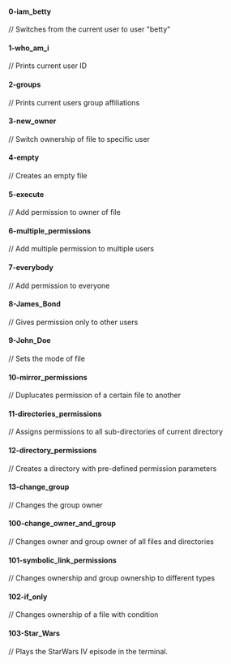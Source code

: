 #### 0-iam_betty ####
   //  Switches from the current user to user "betty"

#### 1-who_am_i ####
   //  Prints current user ID

#### 2-groups ####
   //  Prints current users group affiliations

#### 3-new_owner ####
   //  Switch ownership of file to specific user

#### 4-empty ####
   //  Creates an empty file

#### 5-execute ####
   //  Add permission to owner of file

#### 6-multiple_permissions ####
   //  Add multiple permission to multiple users

#### 7-everybody ####
   //  Add permission to everyone

#### 8-James_Bond ####
   //  Gives permission only to other users

#### 9-John_Doe ####
   //  Sets the mode of file

#### 10-mirror_permissions ####
   //  Duplucates permission of a certain file to another

#### 11-directories_permissions ####
   //  Assigns permissions to all sub-directories of current directory

#### 12-directory_permissions ####
   //  Creates a directory with pre-defined permission parameters

#### 13-change_group ####
   //  Changes the group owner

#### 100-change_owner_and_group ####
   //  Changes owner and group owner of all files and directories

#### 101-symbolic_link_permissions ####
   //  Changes ownership and group ownership to different types

#### 102-if_only ####
   //  Changes ownership of a file with condition

#### 103-Star_Wars ####
   //  Plays the StarWars IV episode in the terminal.
